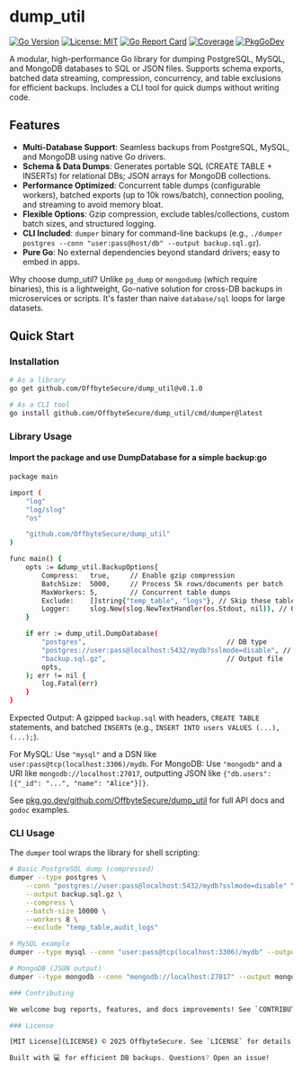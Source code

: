 # dump_util

[![Go Version](https://img.shields.io/badge/go-%3E%3D1.22-blue.svg)](https://golang.org/)
[![License: MIT](https://img.shields.io/badge/License-MIT-yellow.svg)](https://opensource.org/licenses/MIT)
[![Go Report Card](https://goreportcard.com/badge/github.com/OffbyteSecure/dump_util)](https://goreportcard.com/report/github.com/OffbyteSecure/dump_util)
[![Coverage](https://img.shields.io/badge/coverage-85%25-brightgreen.svg)](https://pkg.go.dev/github.com/OffbyteSecure/dump_util)
[![PkgGoDev](https://pkg.go.dev/badge/github.com/OffbyteSecure/dump_util)](https://pkg.go.dev/github.com/OffbyteSecure/dump_util)

A modular, high-performance Go library for dumping PostgreSQL, MySQL, and MongoDB databases to SQL or JSON files. Supports schema exports, batched data streaming, compression, concurrency, and table exclusions for efficient backups. Includes a CLI tool for quick dumps without writing code.

## Features

- **Multi-Database Support**: Seamless backups from PostgreSQL, MySQL, and MongoDB using native Go drivers.
- **Schema & Data Dumps**: Generates portable SQL (CREATE TABLE + INSERTs) for relational DBs; JSON arrays for MongoDB collections.
- **Performance Optimized**: Concurrent table dumps (configurable workers), batched exports (up to 10k rows/batch), connection pooling, and streaming to avoid memory bloat.
- **Flexible Options**: Gzip compression, exclude tables/collections, custom batch sizes, and structured logging.
- **CLI Included**: `dumper` binary for command-line backups (e.g., `./dumper postgres --conn "user:pass@host/db" --output backup.sql.gz`).
- **Pure Go**: No external dependencies beyond standard drivers; easy to embed in apps.

Why choose dump_util? Unlike `pg_dump` or `mongodump` (which require binaries), this is a lightweight, Go-native solution for cross-DB backups in microservices or scripts. It's faster than naive `database/sql` loops for large datasets.

## Quick Start

### Installation

```bash
# As a library
go get github.com/OffbyteSecure/dump_util@v0.1.0

# As a CLI tool
go install github.com/OffbyteSecure/dump_util/cmd/dumper@latest

```

###  Library Usage
#### Import the package and use DumpDatabase for a simple backup:go

```bash
package main

import (
    "log"
    "log/slog"
    "os"

    "github.com/OffbyteSecure/dump_util"
)

func main() {
    opts := &dump_util.BackupOptions{
        Compress:   true,     // Enable gzip compression
        BatchSize:  5000,     // Process 5k rows/documents per batch
        MaxWorkers: 5,        // Concurrent table dumps
        Exclude:    []string{"temp_table", "logs"}, // Skip these tables/collections
        Logger:     slog.New(slog.NewTextHandler(os.Stdout, nil)), // Optional logging
    }

    if err := dump_util.DumpDatabase(
        "postgres",                                   // DB type
        "postgres://user:pass@localhost:5432/mydb?sslmode=disable", // Connection string
        "backup.sql.gz",                              // Output file
        opts,
    ); err != nil {
        log.Fatal(err)
    }
}
```

Expected Output: A gzipped `backup.sql` with headers, `CREATE TABLE` statements, and batched `INSERT`s (e.g., `INSERT INTO users VALUES (...), (...);`).

For MySQL: Use `"mysql"` and a DSN like `user:pass@tcp(localhost:3306)/mydb`.
For MongoDB: Use `"mongodb"` and a URI like `mongodb://localhost:27017`, outputting JSON like `{"db.users": [{"_id": "...", "name": "Alice"}]}`.

See [pkg.go.dev/github.com/OffbyteSecure/dump_util](https://pkg.go.dev/github.com/OffbyteSecure/dump_util) for full API docs and `godoc` examples.

### CLI Usage

The `dumper` tool wraps the library for shell scripting:

```bash
# Basic PostgreSQL dump (compressed)
dumper --type postgres \
	--conn "postgres://user:pass@localhost:5432/mydb?sslmode=disable" \
	--output backup.sql.gz \
	--compress \
	--batch-size 10000 \
	--workers 8 \
	--exclude "temp_table,audit_logs"

# MySQL example
dumper --type mysql --conn "user:pass@tcp(localhost:3306)/mydb" --output mysql_backup.sql

# MongoDB (JSON output)
dumper --type mongodb --conn "mongodb://localhost:27017" --output mongo_backup.json.gz

### Contributing

We welcome bug reports, features, and docs improvements! See `CONTRIBUTING.md` for details. Run tests with `go test ./...` and build with `go build ./...`.

### License

[MIT License](LICENSE) © 2025 OffbyteSecure. See `LICENSE` for details.

Built with 💻 for efficient DB backups. Questions? Open an issue!
